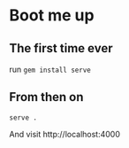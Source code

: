# Boot me up

## The first time ever
run
`gem install serve`

## From then on
`serve .`

And visit http://localhost:4000